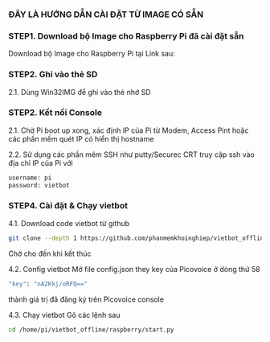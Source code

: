 ### ĐÂY LÀ HƯỚNG DẪN CÀI ĐẶT TỪ IMAGE CÓ SẴN

### STEP1. Download bộ Image cho Raspberry Pi đã cài đặt sẵn

Download bộ Image cho Raspberry Pi tại Link sau:

### STEP2. Ghi vào thẻ SD

2.1. Dùng Win32IMG để ghi vào thẻ nhớ SD

### STEP2. Kết nối Console

2.1. Chờ Pi boot up xong, xác định IP của Pi từ Modem, Access Pint hoặc các phần mềm quét IP có hiển thị hostname

2.2. Sử dụng các phần mêm SSH như putty/Securec CRT truy cập ssh vào địa chỉ IP của Pi với 

```sh
username: pi
password: vietbot
```


### STEP4. Cài đặt & Chạy vietbot

4.1. Download code vietbot từ github
```sh
git clone --depth 1 https://github.com/phanmemkhoinghiep/vietbot_offline.git
```
Chờ cho đến khi kết thúc

4.2. Config vietbot
Mở file config.json they key của Picovoice ở dòng thứ 58
```sh
"key": "nA2Kkj/oRFQ=="
```
thành giá trị đã đăng ký trên Picovoice console

4.3. Chạy vietbot
Gõ các lệnh sau
```sh
cd /home/pi/vietbot_offline/raspberry/start.py
```
